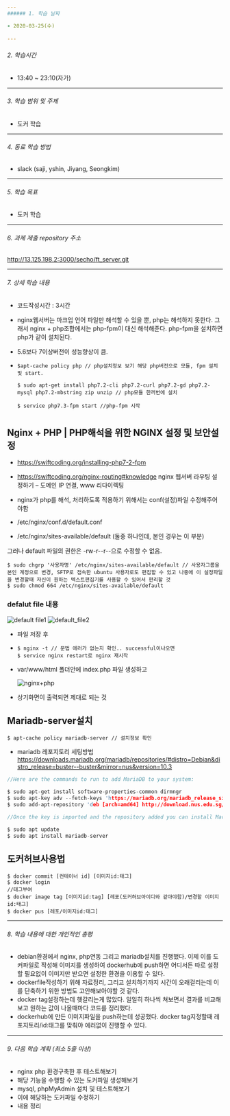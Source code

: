 ```yaml
---
###### 1. 학습 날짜

- 2020-03-25(수)
 
---
```

###### 2. 학습시간

- 13:40 ~ 23:10(자가)

---
###### 3. 학습 범위 및 주제

-  도커 학습

---
###### 4. 동료 학습 방법 

- slack (saji, yshin, Jiyang, Seongkim)

---
###### 5. 학습 목표 

- 도커 학습

---
###### 6. 과제 제출 repository 주소

http://13.125.198.2:3000/secho/ft_server.git

---
###### 7. 상세 학습 내용

- 코드작성시간 : 3시간

- nginx웹서버는 마크업 언어 파일만 해석할 수 있을 뿐, php는 해석하지 못한다. 그래서 nginx + php조합에서는 php-fpm이 대신 해석해준다. php-fpm을 설치하면 php가 같이 설치된다.

- 5.6보다 7이상버전이 성능향상이 큼.

- ```
  $apt-cache policy php // php설치정보 보기 해당 php버전으로 모듈, fpm 설치 및 start.
  ```

  ```
  $ sudo apt-get install php7.2-cli php7.2-curl php7.2-gd php7.2-mysql php7.2-mbstring zip unzip // php모듈 한꺼번에 설치
  ```

  ```
  $ service php7.3-fpm start //php-fpm 시작
  ```

  # 

##  Nginx + PHP | PHP해석을 위한 NGINX 설정 및 보안설정

-  https://swiftcoding.org/installing-php7-2-fpm

- https://swiftcoding.org/nginx-routing#knowledge nginx 웹서버 라우팅 설 정하기 – 도메인 IP 연결, www 리다이렉팅

- nginx가 php를 해석, 처리하도록 적용하기 위해서는 conf(설정)파일 수정해주어야함

- /etc/nginx/conf.d/default.conf
- /etc/nginx/sites-available/default (둘중 하나인데, 본인 경우는 이 부분)

그러나 default 파일의 권한은 -rw-r--r--으로 수정할 수 없음. 

```
$ sudo chgrp '사용자명' /etc/nginx/sites-available/default // 사용자그룹을 본인 계정으로 변경, SFTP로 접속한 ubuntu 사용자로도 편집할 수 있고 나중에 이 설정파일을 변경할때 자신이 원하는 텍스트편집기를 사용할 수 있어서 편리할 것
$ sudo chmod 664 /etc/nginx/sites-available/default
```

### defalut file 내용

![default file1](https://user-images.githubusercontent.com/55486644/77531260-fa9e7700-6ed5-11ea-9010-80869101a8a0.JPG)
![default_file2](https://user-images.githubusercontent.com/55486644/77531265-fbcfa400-6ed5-11ea-8eb3-71fda02fabc3.JPG)

- 파일 저장 후 

- ```
  $ nginx -t // 문법 에러가 없는지 확인.. successful이나오면
  $ service nginx restart로 nginx 재시작
  ```

- var/www/html 폴더안에 index.php 파일 생성하고 <?php phpinfo(); ?>

  ![nginx+php](https://user-images.githubusercontent.com/55486644/77531760-cc6d6700-6ed6-11ea-95e6-fb1dfa39b208.JPG)

- 상기화면이 출력되면 제대로 되는 것



## Mariadb-server설치

```
$ apt-cache policy mariadb-server // 설치정보 확인
```



- mariadb 레포지토리 세팅방법 https://downloads.mariadb.org/mariadb/repositories/#distro=Debian&distro_release=buster--buster&mirror=nus&version=10.3

```c
//Here are the commands to run to add MariaDB to your system:

$ sudo apt-get install software-properties-common dirmngr
$ sudo apt-key adv --fetch-keys 'https://mariadb.org/mariadb_release_signing_key.asc'
$ sudo add-apt-repository 'deb [arch=amd64] http://download.nus.edu.sg/mirror/mariadb/repo/10.3/debian buster main'

//Once the key is imported and the repository added you can install MariaDB with:

$ sudo apt update
$ sudo apt install mariadb-server
```

## 도커허브사용법

```
$ docker commit [컨테이너 id] [이미지id:태그]
$ docker login
//태그부여
$ docker image tag [이미지id:tag] [레포(도커허브아이디와 같아야함)/변경할 이미지id:태그]
$ docker pus [레포/이미지id:태그]
```



---
###### 8. 학습 내용에 대한 개인적인 총평

- debian환경에서 nginx, php연동 그리고 mariadb설치를 진행했다. 이제 이를 도커파일로 작성해 이미지를 생성하여 dockerhub에 push하면 어디서든 따로 설정할 필요없이 이미지만 받으면 설정한 환경을 이용할 수 있다.
- dockerfile작성하기 위해 자료정리, 그리고 설치하기까지 시간이 오래걸리는데 이를 단축하기 위한 방법도 고안해보아야할 것 같다.
- docker tag설정하는데 헷갈리는게 많았다. 일일히 하나씩 쳐보면서 결과를 비교해보고 원하는 값이 나올때마다 코드를 정리했다.
- dockerhub에 만든 이미지파일을 push하는데 성공했다. docker tag지정할때 레포지토리/id:태그를 맞춰야 에러없이 진행할 수 있다.

---
###### 9. 다음 학습 계획 (최소 5줄 이상)

- nginx php 환경구축한 후 테스트해보기
- 해당 기능을 수행할 수 있는 도커파일 생성해보기
- mysql, phpMyAdmin 설치 및 테스트해보기
- 이에 해당하는 도커파일 수정하기
- 내용 정리